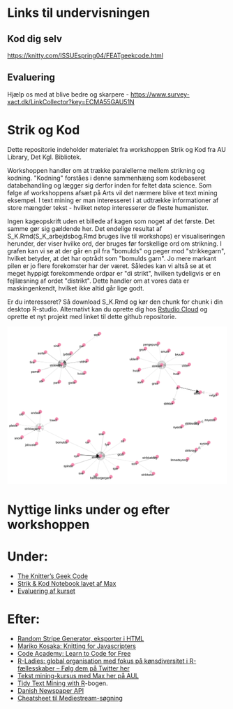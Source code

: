 # Links til undervisningen
## Kod dig selv
https://knitty.com/ISSUEspring04/FEATgeekcode.html
## Evaluering
Hjælp os med at blive bedre og skarpere - https://www.survey-xact.dk/LinkCollector?key=ECMA55GAU51N


# Strik og Kod

Dette repositorie indeholder materialet fra workshoppen Strik og Kod fra AU Library, Det Kgl. Bibliotek.  

Workshoppen handler om at trække paralellerne mellem strikning og kodning. "Kodning" forståes i denne sammenhæng som kodebaseret databehandling og lægger sig derfor inden for feltet data science. Som følge af workshoppens afsæt på Arts vil det nærmere blive et text mining eksempel. I text mining er man interesseret i at udtrække informationer af store mængder tekst - hvilket netop interesserer de fleste humanister.

Ingen kageopskrift uden et billede af kagen som noget af det første. Det samme gør sig gældende her. Det endelige resultat af S_K.Rmd(S_K_arbejdsbog.Rmd bruges live til workshops) er visualiseringen herunder, der viser hvilke ord, der bruges før forskellige ord om strikning. I grafen kan vi se at der går en pil fra "bomulds" og peger mod "strikkegarn", hvilket betyder, at det har optrådt som "bomulds garn". Jo mere markant pilen er jo flere forekomster har der været. Således kan vi altså se at et meget hyppigt forekommende ordpar er "di strikt", hvilken tydeligvis er en fejllæsning af ordet "distrikt". Dette handler om at vores data er maskingenkendt, hvilket ikke altid går lige godt.  

Er du interesseret? Så download S_K.Rmd og kør den chunk for chunk i din desktop R-studio. Alternativt kan du oprette dig hos [Rstudio Cloud](https://rstudio.cloud) og oprette et nyt projekt med linket til dette github repositorie.  

![](strikke_bigrams.png)

# Nyttige links under og efter workshoppen
# Under: 
* [The Knitter’s Geek Code](https://knitty.com/ISSUEspring04/FEATgeekcode.html)
* [Strik & Kod Notebook lavet af Max](http://hax.odsbjerg.dk/SK_handson_notesbog.html)
* [Evaluering af kurset](https://www.survey-xact.dk/LinkCollector?key=ECMA55GAU51N)
# Efter: 
* [Random Stripe Generator, eksporter i HTML](http://www.biscuitsandjam.com/stripe_maker.php)
* [Mariko Kosaka: Knitting for Javascripters](https://www.youtube.com/watch?v=X1Cc1vrvjdY&t=3s)
* [Code Academy: Learn to Code for Free](https://www.codecademy.com/)
* [R-Ladies: global organisation med fokus på kønsdiversitet i R-fællesskaber – Følg dem på Twitter her ](https://twitter.com/rladiesaarhus)
* [Tekst mining-kursus med Max her på AUL](https://library.au.dk/arrangementer)
* [Tidy Text Mining with R](https://www.tidytextmining.com)-bogen.
* [Danish Newspaper API](http://labs.statsbiblioteket.dk/labsapi/api//api-docs?url=/labsapi/api/openapi.yaml)
* [Cheatsheet til Mediestream-søgning](https://gist.github.com/maxodsbjerg/e2dd484d3c9dcaa9c422a861d6a93f6e#file-denspanskesyge-md)

